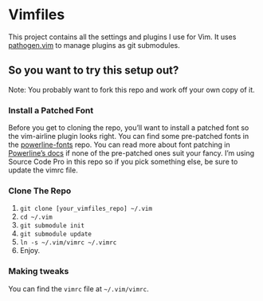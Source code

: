 # Vimfiles

This project contains all the settings and plugins I use for Vim. It uses
[pathogen.vim](https://github.com/tpope/vim-pathogen) to manage plugins as
git submodules.

## So you want to try this setup out?

Note: You probably want to fork this repo and work off your own copy of it.

### Install a Patched Font

Before you get to cloning the repo, you’ll want to install a patched font so
the vim-airline plugin looks right. You can find some pre-patched fonts in the
[powerline-fonts](https://github.com/Lokaltog/powerline-fonts) repo. You can
read more about font patching in [Powerline’s docs](http://powerline.readthedocs.org/en/latest/fontpatching.html#font-patching)
if none of the pre-patched ones suit your fancy. I’m using Source Code Pro in
this repo so if you pick something else, be sure to update the vimrc file.

### Clone The Repo

  1. `git clone [your_vimfiles_repo] ~/.vim`
  2. `cd ~/.vim`
  3. `git submodule init`
  4. `git submodule update`
  5. `ln -s ~/.vim/vimrc ~/.vimrc`
  6. Enjoy.

### Making tweaks

You can find the `vimrc` file at `~/.vim/vimrc`.
